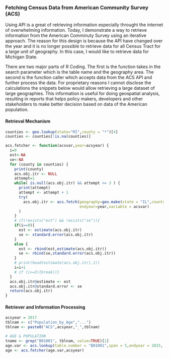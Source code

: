 ### Fetching Census Data from American Community Survey (ACS)

Using API is a great of retrieving information especially throught the internet of overwhelming information. Today, I demonstrate a way to retrieve information from the American Comminuty Survey using an iterative approach. The reason for this design is because the API have changed over the year and it is no longer possible to retrieve data for all Census Tract for a large unit of geography. In this case, I would like to retrieve data for Michigan State.

There are two major parts of R Coding. The first is the function takes in the search parameter which is the table name and the geography area. The second is the function caller which accepts data from the ACS API and further process the data. For proprietary reasons I cannot disclose the calculations the snippets below would allow retrieving a large dataset of large geographies. This information is useful for doing geospatial analysis, resulting in reports that helps policy makers, developers and other stakeholders to make better decision based on data of the American population.


#### Retrieval Mechanism
``` R
counties <- geo.lookup(state="MI",county = "*")[4]
counties <- counties[!is.na(counties)]

acs.fetcher <- function(acsvar,year=acsyear) {
  i=0
  est<-NA
  se<-NA
  for (county in counties) {
    print(county)
    acs.obj.itr <- NULL
    attempt=1
    while( is.null(acs.obj.itr) && attempt <= 3 ) {
      print(attempt)
      attempt <- attempt + 1
      try(
        acs.obj.itr <- acs.fetch(geography=geo.make(state = "IL",county=county, tract = "*"),
                                 endyear=year,variable = acsvar)
      )
    } 
    # if(!exists("est") && !exists("se")){
    if(i==0){
      est <- estimate(acs.obj.itr)
      se <- standard.error(acs.obj.itr)
    }
    else {
      est <- rbind(est,estimate(acs.obj.itr))
      se <- rbind(se,standard.error(acs.obj.itr))
    }
    # print(head(estimate(acs.obj.itr),1))
    i=i+1
    # if (i>=3){break()}
  }
  acs.obj.itr@estimate <- est
  acs.obj.itr@standard.error <- se
  return(acs.obj.itr)
}
```

#### Retriever and Information Processing
``` R
acsyear = 2017
tblnam <- c("Population_by_Age","...")
tblnam <- paste0("ACS",acsyear,"_",tblnam)

# AGE & POPULATION
tname <- grep("B01001", tblnam, value=TRUE)[1]
age.var <- acs.lookup(table.number = "B01001",span = 5,endyear = 2015, dataset = "acs") # create variable
age <- acs.fetcher(age.var,acsyear)
```
